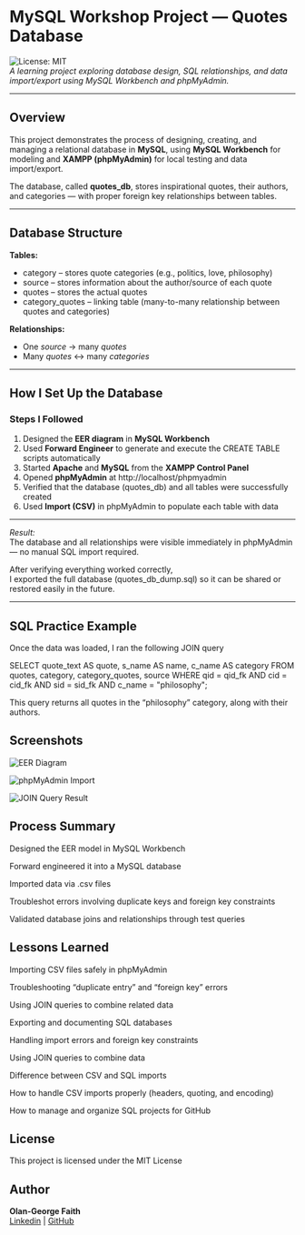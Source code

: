# MySQL Workshop Project — Quotes Database  

![License: MIT](https://img.shields.io/badge/License-MIT-green.svg)  
*A learning project exploring database design, SQL relationships, and data import/export using MySQL Workbench and phpMyAdmin.*

---

##  Overview
This project demonstrates the process of designing, creating, and managing a relational database in **MySQL**, using **MySQL Workbench** for modeling and **XAMPP (phpMyAdmin)** for local testing and data import/export.  

The database, called **quotes_db**, stores inspirational quotes, their authors, and categories — with proper foreign key relationships between tables.

---

##  Database Structure
**Tables:**
- category – stores quote categories (e.g., politics, love, philosophy)  
- source – stores information about the author/source of each quote  
- quotes – stores the actual quotes  
- category_quotes – linking table (many-to-many relationship between quotes and categories)

**Relationships:**
- One *source* → many *quotes*  
- Many *quotes* ↔ many *categories*

---

##  How I Set Up the Database

###  Steps I Followed
1. Designed the **EER diagram** in **MySQL Workbench**  
2. Used **Forward Engineer** to generate and execute the CREATE TABLE scripts automatically  
3. Started **Apache** and **MySQL** from the **XAMPP Control Panel**  
4. Opened **phpMyAdmin** at http://localhost/phpmyadmin
5. Verified that the database (quotes_db) and all tables were successfully created  
6. Used **Import (CSV)** in phpMyAdmin to populate each table with data  

---

 *Result:*  
The database and all relationships were visible immediately in phpMyAdmin — no manual SQL import required.  

After verifying everything worked correctly,  
I exported the full database (quotes_db_dump.sql) so it can be shared or restored easily in the future.

---

##  SQL Practice Example
Once the data was loaded, I ran the following JOIN query 


SELECT 
  quote_text AS quote, 
  s_name AS name, 
  c_name AS category
FROM 
  quotes, category, category_quotes, source
WHERE 
  qid = qid_fk 
  AND cid = cid_fk 
  AND sid = sid_fk 
  AND c_name = "philosophy";


This query returns all quotes in the “philosophy” category, along with their authors.

## Screenshots
![EER Diagram](screenshots/workbench-diagram.png)

![phpMyAdmin Import](screenshots/phpmyadmin-import-fixes.png)

![JOIN Query Result](screenshots/join-query-output.png)



## Process Summary

Designed the EER model in MySQL Workbench

Forward engineered it into a MySQL database

Imported data via .csv files

Troubleshot errors involving duplicate keys and foreign key constraints

Validated database joins and relationships through test queries


## Lessons Learned

Importing CSV files safely in phpMyAdmin

Troubleshooting “duplicate entry” and “foreign key” errors

Using JOIN queries to combine related data

Exporting and documenting SQL databases

Handling import errors and foreign key constraints

Using JOIN queries to combine data

Difference between CSV and SQL imports

How to handle CSV imports properly (headers, quoting, and encoding)

How to manage and organize SQL projects for GitHub

## License

This project is licensed under the MIT License

## Author
**Olan-George Faith**  
[Linkedin](www.linkedin.com/in/faith-olan-george-abb2b0286) |  [GitHub](https://github.com/faithcodes-lab)
